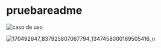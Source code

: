 # pruebareadme
![caso de uso](https://user-images.githubusercontent.com/80118612/115572911-f0d87600-a285-11eb-9b0a-2d6ba0e31d44.PNG)

![170492647_837925807067794_1347458000169505416_n](https://user-images.githubusercontent.com/80118612/115623165-711acd80-a2be-11eb-802c-b013b4f74803.jpg)
